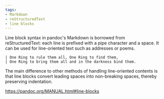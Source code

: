 ```yaml
---
tags:
- Markdown
- reStructuredText
- line blocks
---
```


Line block syntax in pandoc's Markdown is borrowed from
reStructuredText: each line is prefixed with a pipe character and a
space. It can be used for line-oriented text such as addresses or poems.

    | One Ring to rule them all, One Ring to find them,
    | One Ring to bring them all and in the darkness bind them.

The main difference to other methods of handling line-oriented contents
is that line blocks convert leading spaces into non-breaking spaces,
thereby preserving indentation.


https://pandoc.org/MANUAL.html#line-blocks
